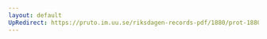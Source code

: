 ```yaml
---
layout: default
UpRedirect: https://pruto.im.uu.se/riksdagen-records-pdf/1880/prot-1880--ak--012/prot-1880--ak--012_015.pdf
---
```

